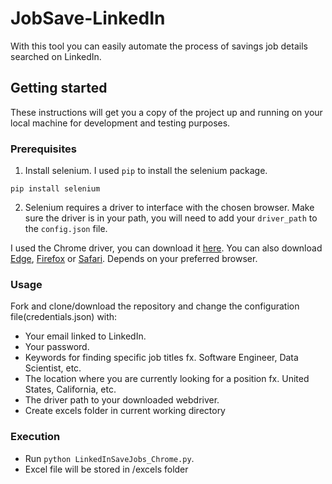 # JobSave-LinkedIn
With this tool you can easily automate the process of savings job details searched on LinkedIn.

## Getting started

These instructions will get you a copy of the project up and running on your local machine for development and testing purposes.

### Prerequisites

1. Install selenium. I used `pip` to install the selenium package.

`pip install selenium`

2. Selenium requires a driver to interface with the chosen browser. Make sure the driver is in your path, you will need to add your `driver_path` to the `config.json` file.

I used the Chrome driver, you can download it [here](https://sites.google.com/a/chromium.org/chromedriver/downloads). You can also download [Edge](https://developer.microsoft.com/en-us/microsoft-edge/tools/webdriver/), [Firefox](https://github.com/mozilla/geckodriver/releases) or [Safari](https://webkit.org/blog/6900/webdriver-support-in-safari-10/). Depends on your preferred browser.

### Usage

Fork and clone/download the repository and change the configuration file(credentials.json) with:

* Your email linked to LinkedIn.
* Your password.
* Keywords for finding specific job titles fx. Software Engineer, Data Scientist, etc.
* The location where you are currently looking for a position fx. United States, California, etc.
* The driver path to your downloaded webdriver.
* Create excels folder in current working directory


### Execution

* Run `python LinkedInSaveJobs_Chrome.py`.
* Excel file will be stored in /excels folder




